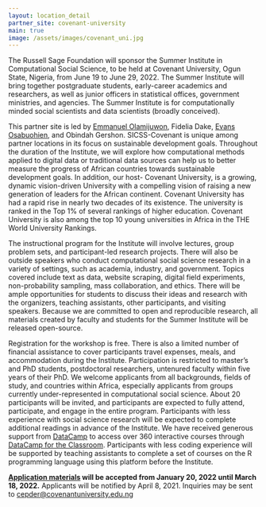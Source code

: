 ```yaml
---
layout: location_detail
partner_site: covenant-university
main: true
image: /assets/images/covenant_uni.jpg
---
```


The Russell Sage Foundation will sponsor the Summer Institute in Computational Social Science, to be held at Covenant University, Ogun State, Nigeria, from June 19 to June 29, 2022. The Summer Institute will bring together postgraduate students, early-career academics and researchers, as well as junior officers in statistical offices, government ministries, and agencies. The Summer Institute is for computationally minded social scientists and data scientists (broadly conceived). 

This partner site is led by [Emmanuel Olamijuwon](https://e.olamijuwon.com/), Fidelia Dake, [Evans Osabuohien](https://evansosabuohien.com/), and Obindah Gershon. SICSS-Covenant is unique among partner locations in its focus on sustainable development goals. Throughout the duration of the Institute, we will explore how computational methods applied to digital data or traditional data sources can help us to better measure the progress of  African countries towards sustainable development goals. In addition, our host- Covenant University, is a growing, dynamic vision-driven University with a compelling vision of raising a new generation of leaders for the African continent. Covenant University has had a rapid rise in nearly two decades of its existence. The university is ranked in the Top 1% of several rankings of higher education. Covenant University is also among the top 10 young universities in Africa in the THE World University Rankings.

The instructional program for the Institute will involve lectures, group problem sets, and participant-led research projects. There will also be outside speakers who conduct computational social science research in a variety of settings, such as academia, industry, and government. Topics covered include text as data, website scraping, digital field experiments, non-probability sampling, mass collaboration, and ethics. There will be ample opportunities for students to discuss their ideas and research with the organizers, teaching assistants, other participants, and visiting speakers. Because we are committed to open and reproducible research, all materials created by faculty and students for the Summer Institute will be released open-source.

Registration for the workshop is free. There is also a limited number of financial assistance to cover participants travel expenses, meals, and accommodation during the Institute. Participation is restricted to master’s and PhD students, postdoctoral researchers, untenured faculty within five years of their PhD. We welcome applicants from all backgrounds, fields of study, and countries within Africa, especially applicants from groups currently under-represented in computational social science. About 20 participants will be invited, and participants are expected to fully attend, participate, and engage in the entire program. Participants with less experience with social science research will be expected to complete additional readings in advance of the Institute. We have received generous support from <a href="https://www.datacamp.com/" target="_blank">DataCamp</a> to access over 360 interactive courses through <a href="https://datacamp.com/groups/education/" target="_blank">DataCamp for the Classroom</a>. Participants with less coding experience will be supported by teaching assistants to complete a set of courses on the R programming language using this platform before the Institute.

**[Application materials](https://compsocialscience.github.io/summer-institute/2022/covenant-university/apply) will be accepted from January 20, 2022 until March 18, 2022.** Applicants will be notified by April 8, 2021. Inquiries may be sent to cepder@covenantuniversity.edu.ng
